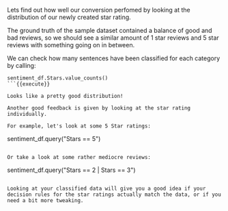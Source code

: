 Lets find out how well our conversion perfomed by looking at the distribution of our newly created star rating. 

The ground truth of the sample dataset contained a balance of good and bad reviews, so we should see a similar amount of 1 star reviews and 5 star reviews with something going on in between.

We can check how many sentences have been classified for each category by calling:

```
sentiment_df.Stars.value_counts()
```{{execute}}

Looks like a pretty good distribution! 

Another good feedback is given by looking at the star rating individually. 

For example, let's look at some 5 Star ratings:

```
sentiment_df.query("Stars == 5")
```{{execute}}

Or take a look at some rather mediocre reviews:

```
sentiment_df.query("Stars == 2 | Stars == 3")
```{{execute}}

Looking at your classified data will give you a good idea if your decision rules for the star ratings actually match the data, or if you need a bit more tweaking.